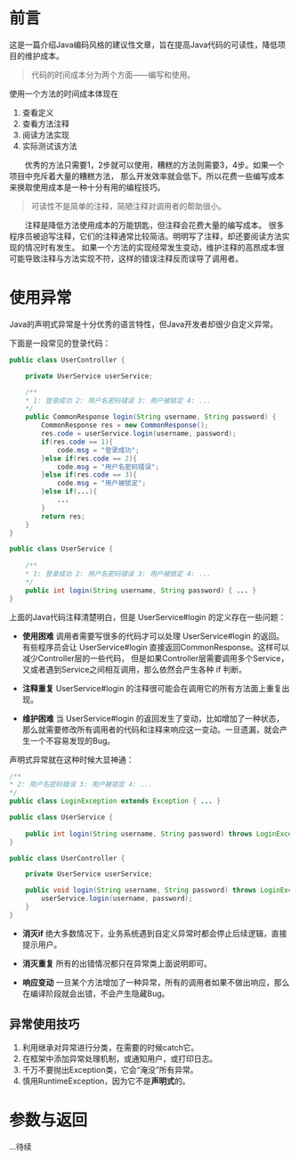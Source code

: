 # 前言

这是一篇介绍Java编码风格的建议性文章，旨在提高Java代码的可读性，降低项目的维护成本。

> 代码的时间成本分为两个方面——编写和使用。
    
使用一个方法的时间成本体现在
1. 查看定义
2. 查看方法注释
3. 阅读方法实现
4. 实际测试该方法

&emsp;&emsp;优秀的方法只需要1，2步就可以使用，糟糕的方法则需要3，4步。如果一个项目中充斥着大量的糟糕方法，
那么开发效率就会低下。所以花费一些编写成本来换取使用成本是一种十分有用的编程技巧。

> 可读性不是简单的注释，简陋注释对调用者的帮助很小。

&emsp;&emsp;注释是降低方法使用成本的万能钥匙，但注释会花费大量的编写成本。
很多程序员被迫写注释，它们的注释通常比较简洁。明明写了注释，却还要阅读方法实现的情况时有发生。
如果一个方法的实现经常发生变动，维护注释的高昂成本很可能导致注释与方法实现不符，这样的错误注释反而误导了调用者。


# 使用异常

Java的声明式异常是十分优秀的语言特性，但Java开发者却很少自定义异常。

下面是一段常见的登录代码：
```Java
public class UserController {

    private UserService userService;

    /**
    * 1: 登录成功 2: 用户名密码错误 3: 用户被锁定 4: ...
    */
    public CommonResponse login(String username, String password) { 
        CommonResponse res = new CommonResponse();
        res.code = userService.login(username, password);
        if(res.code == 1){
            code.msg = "登录成功";
        }else if(res.code == 2){
            code.msg = "用户名密码错误";
        }else if(res.code == 3){
            code.msg = "用户被锁定";
        }else if(...){
            ...
        }
        return res;
    }
}

public class UserService {
    
    /**
    * 1: 登录成功 2: 用户名密码错误 3: 用户被锁定 4: ...
    */
    public int login(String username, String password) { ... }
}
```

上面的Java代码注释清楚明白，但是 UserService#login 的定义存在一些问题：

- **使用困难** 调用者需要写很多的代码才可以处理 UserService#login 的返回。<br>
有些程序员会让 UserService#login 直接返回CommonResponse。这样可以减少Controller层的一些代码，
但是如果Controller层需要调用多个Service，又或者遇到Service之间相互调用，那么依然会产生各种 if 判断。

- **注释重复** UserService#login 的注释很可能会在调用它的所有方法面上重复出现。

- **维护困难** 当 UserService#login 的返回发生了变动，比如增加了一种状态，那么就需要修改所有调用者的代码和注释来响应这一变动。一旦遗漏，就会产生一个不容易发现的Bug。


声明式异常就在这种时候大显神通：
```Java
/**
* 2: 用户名密码错误 3: 用户被锁定 4: ...
*/
public class LoginException extends Exception { ... }

public class UserService {
    
    public int login(String username, String password) throws LoginException { ... }
}

public class UserController {

    private UserService userService;

    public void login(String username, String password) throws LoginException {
        userService.login(username, password);
    }
}
```

- **消灭if** 绝大多数情况下，业务系统遇到自定义异常时都会停止后续逻辑，直接提示用户。

- **消灭重复** 所有的出错情况都只在异常类上面说明即可。

- **响应变动** 一旦某个方法增加了一种异常，所有的调用者如果不做出响应，那么在编译阶段就会出错，不会产生隐藏Bug。

## 异常使用技巧

1. 利用继承对异常进行分类，在需要的时候catch它。
2. 在框架中添加异常处理机制，或通知用户，或打印日志。
3. 千万不要抛出Exception类，它会“淹没”所有异常。
4. 慎用RuntimeException，因为它不是**声明式**的。


# 参数与返回

...待续